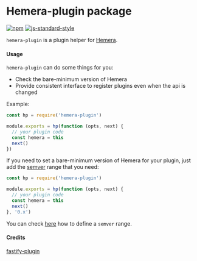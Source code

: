 # Hemera-plugin package

[![npm](https://img.shields.io/npm/v/hemera-plugin.svg?maxAge=3600)](https://www.npmjs.com/package/hemera-plugin)
[![js-standard-style](https://img.shields.io/badge/code%20style-standard-brightgreen.svg)](http://standardjs.com)

`hemera-plugin` is a plugin helper for [Hemera](https://github.com/hemerajs/hemera).  

#### Usage
`hemera-plugin` can do some things for you:
- Check the bare-minimum version of Hemera
- Provide consistent interface to register plugins even when the api is changed

Example:
```js
const hp = require('hemera-plugin')

module.exports = hp(function (opts, next) {
  // your plugin code
  const hemera = this
  next()
})
```

If you need to set a bare-minimum version of Hemera for your plugin, just add the [semver](http://semver.org/) range that you need:
```js
const hp = require('hemera-plugin')

module.exports = hp(function (opts, next) {
  // your plugin code
  const hemera = this
  next()
}, '0.x')
```

You can check [here](https://github.com/npm/node-semver#ranges) how to define a `semver` range.

#### Credits 
[fastify-plugin](https://github.com/fastify/fastify-plugin)
